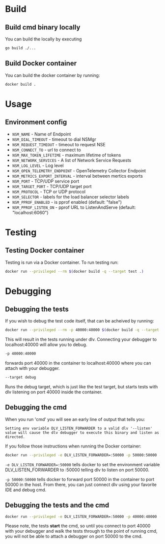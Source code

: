 # Build

## Build cmd binary locally

You can build the locally by executing

```bash
go build ./...
```

## Build Docker container

You can build the docker container by running:

```bash
docker build .
```

# Usage

## Environment config

* `NSM_NAME`                    - Name of Endpoint
* `NSM_DIAL_TIMEOUT`            - timeout to dial NSMgr
* `NSM_REQUEST_TIMEOUT`         - timeout to request NSE
* `NSM_CONNECT_TO`              - url to connect to
* `NSM_MAX_TOKEN_LIFETIME`      - maximum lifetime of tokens
* `NSM_NETWORK_SERVICES`        - A list of Network Service Requests
* `NSM_LOG_LEVEL`               - Log level
* `NSM_OPEN_TELEMETRY_ENDPOINT` - OpenTelemetry Collector Endpoint
* `NSM_METRICS_EXPORT_INTERVAL` - interval between mertics exports
* `NSM_PORT`                    - TCP/UDP service port
* `NSM_TARGET_PORT`             - TCP/UDP target port
* `NSM_PROTOCOL`                - TCP or UDP protocol
* `NSM_SELECTOR`                - labels for the load balancer selector labels
* `NSM_PPROF_ENABLED`           - is pprof enabled (default: "false")
* `NSM_PPROF_LISTEN_ON`         - pprof URL to ListenAndServe (default: "localhost:6060")

# Testing

## Testing Docker container

Testing is run via a Docker container.  To run testing run:

```bash
docker run --privileged --rm $(docker build -q --target test .)
```

# Debugging

## Debugging the tests
If you wish to debug the test code itself, that can be acheived by running:

```bash
docker run --privileged --rm -p 40000:40000 $(docker build -q --target debug .)
```

This will result in the tests running under dlv.  Connecting your debugger to localhost:40000 will allow you to debug.

```bash
-p 40000:40000
```
forwards port 40000 in the container to localhost:40000 where you can attach with your debugger.

```bash
--target debug
```

Runs the debug target, which is just like the test target, but starts tests with dlv listening on port 40000 inside the container.

## Debugging the cmd

When you run 'cmd' you will see an early line of output that tells you:

```Setting env variable DLV_LISTEN_FORWARDER to a valid dlv '--listen' value will cause the dlv debugger to execute this binary and listen as directed.```

If you follow those instructions when running the Docker container:
```bash
docker run --privileged -e DLV_LISTEN_FORWARDER=:50000 -p 50000:50000 --rm $(docker build -q --target test .)
```

```-e DLV_LISTEN_FORWARDER=:50000``` tells docker to set the environment variable DLV_LISTEN_FORWARDER to :50000 telling
dlv to listen on port 50000.

```-p 50000:50000``` tells docker to forward port 50000 in the container to port 50000 in the host.  From there, you can
just connect dlv using your favorite IDE and debug cmd.

## Debugging the tests and the cmd

```bash
docker run --privileged -e DLV_LISTEN_FORWARDER=:50000 -p 40000:40000 -p 50000:50000 --rm $(docker build -q --target debug .)
```

Please note, the tests **start** the cmd, so until you connect to port 40000 with your debugger and walk the tests
through to the point of running cmd, you will not be able to attach a debugger on port 50000 to the cmd.
